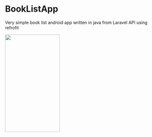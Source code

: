 # BookListApp
Very simple book list android app written in java from Laravel API using refrofit

<img src="https://cdn-images-1.medium.com/max/800/1*Tb8pv35YvE80HQ3AciZf2A.jpeg" width="180" height="320"/>
